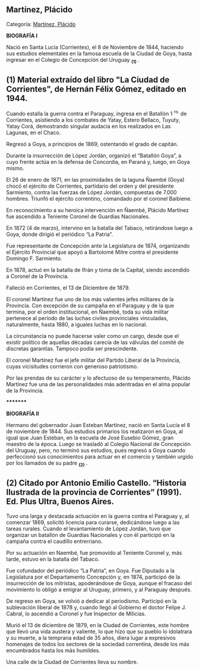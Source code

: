 ## Martínez, Plácido

Categoría: [Martínez, Plácido](http://descubrircorrientes.com.ar/2012/index.php/2248-biografias/l-m-n-n-o-p-q/martinez-placido)

**BIOGRAFÍA I**

Nació en Santa Lucía (Corrientes), el 8 de Noviembre de 1844, haciendo sus estudios elementales en la famosa escuela de la Ciudad de Goya, hasta ingresar en el Colegio de Concepción del Uruguay **<sub><span><span>(1)</span></span></sub>** .

## **(1) Material extraído del libro "La Ciudad de Corrientes", de Hernán Félix Gómez, editado en 1944.**

Cuando estalla la guerra contra el Paraguay, ingresa en el Batallón 1 <sup><span><span>ro. </span></span></sup> de Corrientes, asistiendo a los combates de Yatay, Estero Bellaco, Tuyuty, Yatay Corá, demostrando singular audacia en los realizados en Las Lagunas, en el Chaco.

Regresó a Goya, a principios de 1869, ostentando el grado de capitán.

Durante la insurrección de López Jordán, organizó el “Batallón Goya”, a cuyo frente actúa en la defensa de Concordia, en Paraná y, luego, en Goya mismo.

El 26 de enero de 1871, en las proximidades de la laguna Ñaembé (Goya) chocó el ejército de Corrientes, partidario del orden y del presidente Sarmiento, contra las fuerzas de López Jordán, compuestas de 7.000 hombres. Triunfó el ejército correntino, comandado por el coronel Baibiene.

En reconocimiento a su heroica intervención en Ñaembé, Plácido Martínez fue ascendido a Teniente Coronel de Guardias Nacionales.

En 1872 (4 de marzo), intervino en la batalla del Tabaco, retirándose luego a Goya, donde dirigió el periódico “La Patria”.

Fue representante de Concepción ante la Legislatura de 1874, organizando el Ejército Provincial que apoyó a Bartolomé Mitre contra el presidente Domingo F. Sarmiento.

En 1878, actuó en la batalla de Ifrán y toma de la Capital, siendo ascendido a Coronel de la Provincia.

Falleció en Corrientes, el 13 de Diciembre de 1879.

El coronel Martínez fue uno de los más valientes jefes militares de la Provincia. Con excepción de su campaña en el Paraguay y de la que termina, por el orden institucional, en Ñaembé, toda su vida militar pertenece al período de las luchas civiles provinciales vinculadas, naturalmente, hasta 1880, a iguales luchas en lo nacional.

La circunstancia no puede hacerse valer como un cargo, desde que el existir político de aquellas décadas carecía de las válvulas del comité de discretas garantías. Tampoco podía ser prescindente.

El coronel Martínez fue el jefe militar del Partido Liberal de la Provincia, cuyas vicisitudes corrieron con generoso patriotismo.

Por las prendas de su carácter y lo afectuoso de su temperamento, Plácido Martínez fue una de las personalidades más adentradas en el alma popular de la Provincia.

**\*\*\*\*\*\*\***

**BIOGRAFÍA II**

Hermano del gobernador Juan Esteban Martínez, nació en Santa Lucía el 8 de noviembre de 1844. Sus estudios primarios los realizaron en Goya, al igual que Juan Esteban, en la escuela de José Eusebio Gómez, gran maestro de la época. Luego se trasladó al Colegio Nacional de Concepción del Uruguay, pero, no terminó sus estudios, pues regresó a Goya cuando perfeccionó sus conocimientos para actuar en el comercio y también urgido por los llamados de su padre <sub><strong><span><span>(2)</span></span></strong></sub> .

## **(2) Citado por Antonio Emilio Castello. “Historia Ilustrada de la provincia de Corrientes” (1991). Ed. Plus Ultra, Buenos Aires.**

Tuvo una larga y destacada actuación en la guerra contra el Paraguay y, al comenzar 1869, solicitó licencia para curarse, dedicándose luego a las tareas rurales. Cuando el levantamiento de López Jordán, tuvo que organizar un batallón de Guardias Nacionales y con él participó en la campaña contra el caudillo entrerriano.

Por su actuación en Naembé, fue promovido al Teniente Coronel y, más tarde, estuvo en la batalla del Tabaco.

Fue cofundador del periódico “La Patria”, en Goya. Fue Diputado a la Legislatura por el Departamento Concepción y, en 1874, participó de la insurrección de los mitristas, apoderándose de Goya, aunque el fracaso del movimiento lo obligó a emigrar al Uruguay, primero, y al Paraguay después.

De regreso en Goya, se volvió a dedicar al periodismo. Participó en la sublevación liberal de 1878 y, cuando llegó al Gobierno el doctor Felipe J. Cabral, lo ascendió a Coronel y fue Inspector de Milicias.

Murió el 13 de diciembre de 1879, en la Ciudad de Corrientes, este hombre que llevó una vida austera y valiente, lo que hizo que su pueblo lo idolatrara y su muerte, a la temprana edad de 35 años, diera lugar a expresivos homenajes de todos los sectores de la sociedad correntina, desde los más encumbrados hasta los más humildes.

Una calle de la Ciudad de Corrientes lleva su nombre.